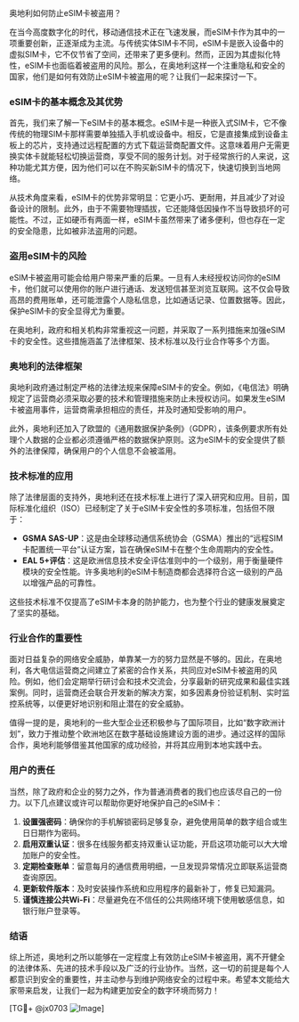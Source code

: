 奥地利如何防止eSIM卡被盗用？

在当今高度数字化的时代，移动通信技术正在飞速发展，而eSIM卡作为其中的一项重要创新，正逐渐成为主流。与传统实体SIM卡不同，eSIM卡是嵌入设备中的虚拟SIM卡，它不仅节省了空间，还带来了更多便利。然而，正因为其虚拟化特性，eSIM卡也面临着被盗用的风险。那么，在奥地利这样一个注重隐私和安全的国家，他们是如何有效防止eSIM卡被盗用的呢？让我们一起来探讨一下。

### eSIM卡的基本概念及其优势

首先，我们来了解一下eSIM卡的基本概念。eSIM卡是一种嵌入式SIM卡，它不像传统的物理SIM卡那样需要单独插入手机或设备中。相反，它是直接集成到设备主板上的芯片，支持通过远程配置的方式下载运营商配置文件。这意味着用户无需更换实体卡就能轻松切换运营商，享受不同的服务计划。对于经常旅行的人来说，这种功能尤其方便，因为他们可以在不购买新SIM卡的情况下，快速切换到当地网络。

从技术角度来看，eSIM卡的优势非常明显：它更小巧、更耐用，并且减少了对设备设计的限制。此外，由于不需要物理插拔，它还能降低因操作不当导致损坏的可能性。不过，正如硬币有两面一样，eSIM卡虽然带来了诸多便利，但也存在一定的安全隐患，比如被非法盗用的问题。

### 盗用eSIM卡的风险

eSIM卡被盗用可能会给用户带来严重的后果。一旦有人未经授权访问你的eSIM卡，他们就可以使用你的账户进行通话、发送短信甚至浏览互联网。这不仅会导致高昂的费用账单，还可能泄露个人隐私信息，比如通话记录、位置数据等。因此，保护eSIM卡的安全显得尤为重要。

在奥地利，政府和相关机构非常重视这一问题，并采取了一系列措施来加强eSIM卡的安全性。这些措施涵盖了法律框架、技术标准以及行业合作等多个方面。

### 奥地利的法律框架

奥地利政府通过制定严格的法律法规来保障eSIM卡的安全。例如，《电信法》明确规定了运营商必须采取必要的技术和管理措施来防止未授权访问。如果发生eSIM卡被盗用事件，运营商需承担相应的责任，并及时通知受影响的用户。

此外，奥地利还加入了欧盟的《通用数据保护条例》（GDPR），该条例要求所有处理个人数据的企业都必须遵循严格的数据保护原则。这为eSIM卡的安全提供了额外的法律保障，确保用户的个人信息不会被滥用。

### 技术标准的应用

除了法律层面的支持外，奥地利还在技术标准上进行了深入研究和应用。目前，国际标准化组织（ISO）已经制定了关于eSIM卡安全性的多项标准，包括但不限于：

- **GSMA SAS-UP**：这是由全球移动通信系统协会（GSMA）推出的“远程SIM卡配置统一平台”认证方案，旨在确保eSIM卡在整个生命周期内的安全性。
- **EAL 5+评估**：这是欧洲信息技术安全评估准则中的一个级别，用于衡量硬件模块的安全性能。许多奥地利的eSIM卡制造商都会选择符合这一级别的产品以增强产品的可靠性。

这些技术标准不仅提高了eSIM卡本身的防护能力，也为整个行业的健康发展奠定了坚实的基础。

### 行业合作的重要性

面对日益复杂的网络安全威胁，单靠某一方的努力显然是不够的。因此，在奥地利，各大电信运营商之间建立了紧密的合作关系，共同应对eSIM卡被盗用的风险。例如，他们会定期举行研讨会和技术交流会，分享最新的研究成果和最佳实践案例。同时，运营商还会联合开发新的解决方案，如多因素身份验证机制、实时监控系统等，以便更好地识别和阻止潜在的安全威胁。

值得一提的是，奥地利的一些大型企业还积极参与了国际项目，比如“数字欧洲计划”，致力于推动整个欧洲地区在数字基础设施建设方面的进步。通过这样的国际合作，奥地利能够借鉴其他国家的成功经验，并将其应用到本地实践中去。

### 用户的责任

当然，除了政府和企业的努力之外，作为普通消费者的我们也应该尽自己的一份力。以下几点建议或许可以帮助你更好地保护自己的eSIM卡：

1. **设置强密码**：确保你的手机解锁密码足够复杂，避免使用简单的数字组合或生日日期作为密码。
2. **启用双重认证**：很多在线服务都支持双重认证功能，开启这项功能可以大大增加账户的安全性。
3. **定期检查账单**：留意每月的通信费用明细，一旦发现异常情况立即联系运营商查询原因。
4. **更新软件版本**：及时安装操作系统和应用程序的最新补丁，修复已知漏洞。
5. **谨慎连接公共Wi-Fi**：尽量避免在不信任的公共网络环境下使用敏感信息，如银行账户登录等。

### 结语

综上所述，奥地利之所以能够在一定程度上有效防止eSIM卡被盗用，离不开健全的法律体系、先进的技术手段以及广泛的行业协作。当然，这一切的前提是每个人都意识到安全的重要性，并主动参与到维护网络安全的过程中来。希望本文能给大家带来启发，让我们一起为构建更加安全的数字环境而努力！

[TG💪+ @jx0703 ![Image](https://github.com/user-attachments/assets/dbca1d08-cadb-493c-b0ec-ad6f7a83f270)]